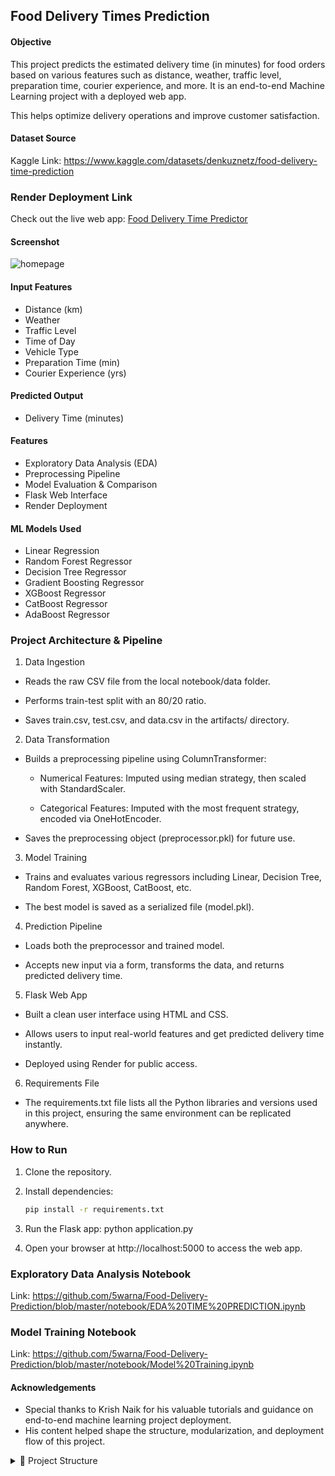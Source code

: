 ## Food Delivery Times Prediction

#### Objective

This project predicts the estimated delivery time (in minutes) for food orders based on various features such as distance, weather, traffic level, preparation time, courier experience, and more. It is an end-to-end Machine Learning project with a deployed web app.

This helps optimize delivery operations and improve customer satisfaction.

#### Dataset Source

Kaggle Link: https://www.kaggle.com/datasets/denkuznetz/food-delivery-time-prediction

### Render Deployment Link

Check out the live web app: [Food Delivery Time Predictor](https://food-delivery-time-prediction-wzyj.onrender.com)

#### Screenshot

![homepage](https://github.com/user-attachments/assets/f1428813-76ad-4b71-9b85-cb567f385fd2)

#### Input Features

- Distance (km)
- Weather
- Traffic Level
- Time of Day
- Vehicle Type
- Preparation Time (min)
- Courier Experience (yrs)

#### Predicted Output

- Delivery Time (minutes)

#### Features

- Exploratory Data Analysis (EDA)
- Preprocessing Pipeline
- Model Evaluation & Comparison
- Flask Web Interface
- Render Deployment
  
#### ML Models Used

- Linear Regression
- Random Forest Regressor
- Decision Tree Regressor 
- Gradient Boosting Regressor
- XGBoost Regressor
- CatBoost Regressor
- AdaBoost Regressor

### Project Architecture & Pipeline

1. Data Ingestion

- Reads the raw CSV file from the local notebook/data folder.

- Performs train-test split with an 80/20 ratio.

- Saves train.csv, test.csv, and data.csv in the artifacts/ directory.

2. Data Transformation

- Builds a preprocessing pipeline using ColumnTransformer:

    - Numerical Features: Imputed using median strategy, then scaled with StandardScaler.

    - Categorical Features: Imputed with the most frequent strategy, encoded via OneHotEncoder.

- Saves the preprocessing object (preprocessor.pkl) for future use.

3. Model Training

- Trains and evaluates various regressors including Linear, Decision Tree, Random Forest, XGBoost, CatBoost, etc.

- The best model is saved as a serialized file (model.pkl).

4. Prediction Pipeline

- Loads both the preprocessor and trained model.

- Accepts new input via a form, transforms the data, and returns predicted delivery time.

5. Flask Web App

- Built a clean user interface using HTML and CSS.

- Allows users to input real-world features and get predicted delivery time instantly.

- Deployed using Render for public access.

6. Requirements File

- The requirements.txt file lists all the Python libraries and versions used in this project, ensuring the same environment can be replicated anywhere.

### How to Run

1. Clone the repository.  
2. Install dependencies:  
   ```bash
   pip install -r requirements.txt

3. Run the Flask app:
   python application.py

4. Open your browser at http://localhost:5000 to access the web app.

### Exploratory Data Analysis Notebook

Link: https://github.com/5warna/Food-Delivery-Prediction/blob/master/notebook/EDA%20TIME%20PREDICTION.ipynb

### Model Training Notebook

Link: https://github.com/5warna/Food-Delivery-Prediction/blob/master/notebook/Model%20Training.ipynb

#### Acknowledgements

- Special thanks to Krish Naik for his valuable tutorials and guidance on end-to-end machine learning project deployment.
- His content helped shape the structure, modularization, and deployment flow of this project.

<details>
<summary>📂 Project Structure</summary>

```bash
📦 Food-Delivery-Prediction
├── 📁 src
│   ├── 📁 components              # Data Ingestion, Data Transformation, Model Trainer
│   ├── 📁 pipeline                # Prediction Pipeline, Train Pipeline
│   ├── 📄 utils.py                # Utility functions (save/load objects, evaluate models)
│   ├── 📄 exception.py            # Custom exception class
│   └── 📄 logger.py               # Logger configuration for tracking
│
├── 📁 templates                   # HTML templates (home.html, index.html)
├── 📁 notebook                    # Jupyter notebooks (EDA, model training)
│   ├── EDA TIME PREDICTION.ipynb
│   └── Model Training.ipynb
├── 📁 artifacts                   # Contains generated data (data.csv, train.csv, test.csv, models.pkl, preprocessors.pkl)
├── 📁 screenshot                  # Screenshots of the UI (e.g. homepage.png, input.png, result.png)
│
├── 📄 application.py              # Flask application script
├── 📄 requirements.txt            # Project dependencies
├── 📄 render.yaml                 # Configuration file for Render deployment
├── 📄 setup.py                    # For installing package using pip
├── 📄 README.md                   # Project overview and documentation
└── 📄 .gitignore                  # Files/folders to exclude from Git tracking




